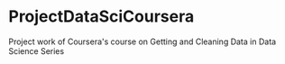 ProjectDataSciCoursera
======================

Project work of Coursera's course on Getting and Cleaning Data in Data Science Series
